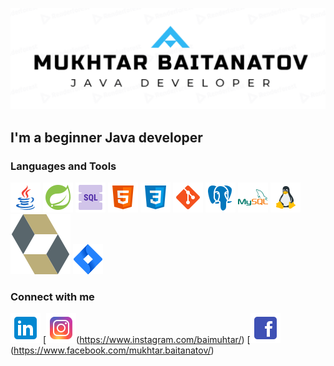 [![Header](https://github.com/baimuhtar/baimuhtar/blob/main/assets/logo.png)](https://github.com/baimuhtar)

## I'm a beginner Java developer


### Languages and Tools
[![Java](https://github.com/baimuhtar/baimuhtar/blob/main/icons/java.png)](https://github.com/baimuhtar)
[![Spring](https://github.com/baimuhtar/baimuhtar/blob/main/icons/spring.png)](https://github.com/baimuhtar)
[![SQL](https://github.com/baimuhtar/baimuhtar/blob/main/icons/sql.png)](https://github.com/baimuhtar)
[![HTML](https://github.com/baimuhtar/baimuhtar/blob/main/icons/html.png)](https://github.com/baimuhtar)
[![CSS](https://github.com/baimuhtar/baimuhtar/blob/main/icons/css.png)](https://github.com/baimuhtar)
[![GIT](https://github.com/baimuhtar/baimuhtar/blob/main/icons/git.png)](https://github.com/baimuhtar)
[![PostgreSQL](https://github.com/baimuhtar/baimuhtar/blob/main/icons/postgre.png)](https://github.com/baimuhtar)
[![MySQL](https://github.com/baimuhtar/baimuhtar/blob/main/icons/mysql.png)](https://github.com/baimuhtar)
[![Linux](https://github.com/baimuhtar/baimuhtar/blob/main/icons/linux.png)](https://github.com/baimuhtar)
[![Hibernate](https://github.com/baimuhtar/baimuhtar/blob/main/icons/hibernate.svg)](https://github.com/baimuhtar)
[![Jira](https://github.com/baimuhtar/baimuhtar/blob/main/icons/jira.png)](https://github.com/baimuhtar)
### Connect with me

[![LinkedIn](https://github.com/baimuhtar/baimuhtar/blob/main/contact_icons/linkedin.png)](https://www.linkedin.com/in/mukhtar-baitanatov-a03978121/)
[![Instagram](https://github.com/baimuhtar/baimuhtar/blob/main/contact_icons/instagram.png)(https://www.instagram.com/baimuhtar/)
[![Facebook](https://github.com/baimuhtar/baimuhtar/blob/main/contact_icons/facebook.png)(https://www.facebook.com/mukhtar.baitanatov/)


